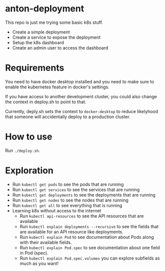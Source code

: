 # anton-deployment

This repo is just me trying some basic k8s stuff.

- Create a simple deployment
- Create a service to expose the deployment
- Setup the k8s dashboard
- Create an admin user to access the dashboard

# Requirements

You need to have docker desktop installed and you need to make sure to enable the kubernetes feature in docker's
settings.

If you have access to another development cluster, you could also change the context in deploy.sh to point to that.

Currently, deply.sh sets the context to `docker-desktop` to reduce likelyhood that someone will accidentally deploy to a production cluster.

# How to use

Run `./deploy.sh`.

# Exploration

- Run `kubectl get pods` to see the pods that are running
- Run `kubectl get services` to see the services that are running
- Run `kubectl get deployments` to see the deployments that are running
- Run `kubectl get nodes` to see the nodes that are running
- Run `kubectl get all` to see everything that is running
- Learning k8s without access to the internet
   - Run `kubectl api-resources` to see the API resources that are available
   - Run `kubectl explain deployments --recursive` to see the fields that are available for an API resource like deployments.
   - Run `kubectl explain Pod` to see documentation about Pods along with their available fields.
   - Run `kubectl explain Pod.spec` to see documentation about one field in Pod (spec).
   - Run `kubectl explain Pod.spec.volumes` you can explore subfields as much as you want!
